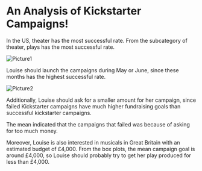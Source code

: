 # An Analysis of Kickstarter Campaigns!
In the US, theater has the most successful rate. From the subcategory of theater, plays has the most successful rate. 

![Picture1](https://user-images.githubusercontent.com/88747464/130153424-a1a6dbf2-afae-4e3c-ac49-f468063fb2d9.png)

Louise should launch the campaigns during May or June, since these months has the highest successful rate. 

![Picture2](https://user-images.githubusercontent.com/88747464/130153483-d407502a-c02e-4e34-8036-fc683cc151ea.png)

Additionally, Louise should ask for a smaller amount for her campaign, since failed Kickstarter campaigns have much higher fundraising goals than successful kickstarter campaigns. 

The mean indicated that the campaigns that failed was because of asking for too much money.

Moreover, Louise is also interested in musicals in Great Britain with an estimated budget of £4,000. From the box plots, the mean campaign goal is around £4,000, so Louise should probably try to get her play produced for less than £4,000.
